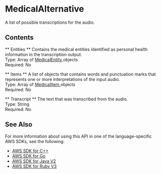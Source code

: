 # MedicalAlternative<a name="API_streaming_MedicalAlternative"></a>

A list of possible transcriptions for the audio\.

## Contents<a name="API_streaming_MedicalAlternative_Contents"></a>

 ** Entities **   <a name="transcribe-Type-streaming_MedicalAlternative-Entities"></a>
Contains the medical entities identified as personal health information in the transcription output\.  
Type: Array of [ MedicalEntity ](API_streaming_MedicalEntity.md) objects  
Required: No

 ** Items **   <a name="transcribe-Type-streaming_MedicalAlternative-Items"></a>
A list of objects that contains words and punctuation marks that represents one or more interpretations of the input audio\.  
Type: Array of [ MedicalItem ](API_streaming_MedicalItem.md) objects  
Required: No

 ** Transcript **   <a name="transcribe-Type-streaming_MedicalAlternative-Transcript"></a>
The text that was transcribed from the audio\.  
Type: String  
Required: No

## See Also<a name="API_streaming_MedicalAlternative_SeeAlso"></a>

For more information about using this API in one of the language\-specific AWS SDKs, see the following:
+  [ AWS SDK for C\+\+](https://docs.aws.amazon.com/goto/SdkForCpp/transcribe-streaming-2017-10-26/MedicalAlternative) 
+  [ AWS SDK for Go](https://docs.aws.amazon.com/goto/SdkForGoV1/transcribe-streaming-2017-10-26/MedicalAlternative) 
+  [ AWS SDK for Java V2](https://docs.aws.amazon.com/goto/SdkForJavaV2/transcribe-streaming-2017-10-26/MedicalAlternative) 
+  [ AWS SDK for Ruby V3](https://docs.aws.amazon.com/goto/SdkForRubyV3/transcribe-streaming-2017-10-26/MedicalAlternative) 